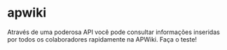 # apwiki
Através de uma poderosa API você pode consultar informações inseridas por todos os colaboradores rapidamente na APWiki. Faça o teste!
